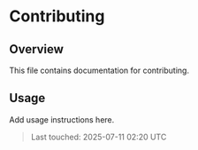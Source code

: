 # Contributing

## Overview

This file contains documentation for contributing.

## Usage

Add usage instructions here.

> Last touched: 2025-07-11 02:20 UTC
